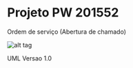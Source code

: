 # Projeto PW 201552

Ordem de serviço (Abertura de chamado)

![alt tag](http://i.imgur.com/2Ms96x0.jpg)

UML Versao 1.0
